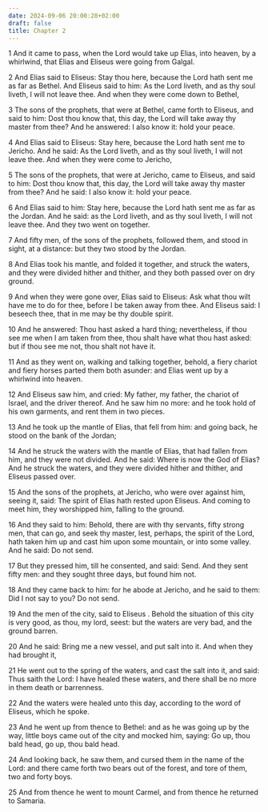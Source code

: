 ```yaml
---
date: 2024-09-06 20:00:28+02:00
draft: false
title: Chapter 2
---
```




1 And it came to pass, when the Lord would take up Elias, into heaven, by a whirlwind, that Elias and Eliseus were going from Galgal.

2 And Elias said to Eliseus: Stay thou here, because the Lord hath sent me as far as Bethel. And Eliseus said to him: As the Lord liveth, and as thy soul liveth, I will not leave thee. And when they were come down to Bethel,

3 The sons of the prophets, that were at Bethel, came forth to Eliseus, and said to him: Dost thou know that, this day, the Lord will take away thy master from thee? And he answered: I also know it: hold your peace.

4 And Elias said to Eliseus: Stay here, because the Lord hath sent me to Jericho. And he said: As the Lord liveth, and as thy soul liveth, I will not leave thee. And when they were come to Jericho,

5 The sons of the prophets, that were at Jericho, came to Eliseus, and said to him: Dost thou know that, this day, the Lord will take away thy master from thee? And he said: I also know it: hold your peace.

6 And Elias said to him: Stay here, because the Lord hath sent me as far as the Jordan. And he said: as the Lord liveth, and as thy soul liveth, I will not leave thee. And they two went on together.

7 And fifty men, of the sons of the prophets, followed them, and stood in sight, at a distance: but they two stood by the Jordan.

8 And Elias took his mantle, and folded it together, and struck the waters, and they were divided hither and thither, and they both passed over on dry ground.

9 And when they were gone over, Elias said to Eliseus: Ask what thou wilt have me to do for thee, before I be taken away from thee. And Eliseus said: I beseech thee, that in me may be thy double spirit.

10 And he answered: Thou hast asked a hard thing; nevertheless, if thou see me when I am taken from thee, thou shalt have what thou hast asked: but if thou see me not, thou shalt not have it.

11 And as they went on, walking and talking together, behold, a fiery chariot and fiery horses parted them both asunder: and Elias went up by a whirlwind into heaven.

12 And Eliseus saw him, and cried: My father, my father, the chariot of Israel, and the driver thereof. And he saw him no more: and he took hold of his own garments, and rent them in two pieces.

13 And he took up the mantle of Elias, that fell from him: and going back, he stood on the bank of the Jordan;

14 And he struck the waters with the mantle of Elias, that had fallen from him, and they were not divided. And he said: Where is now the God of Elias? And he struck the waters, and they were divided hither and thither, and Eliseus passed over.

15 And the sons of the prophets, at Jericho, who were over against him, seeing it, said: The spirit of Elias hath rested upon Eliseus. And coming to meet him, they worshipped him, falling to the ground.

16 And they said to him: Behold, there are with thy servants, fifty strong men, that can go, and seek thy master, lest, perhaps, the spirit of the Lord, hath taken him up and cast him upon some mountain, or into some valley. And he said: Do not send.

17 But they pressed him, till he consented, and said: Send. And they sent fifty men: and they sought three days, but found him not.

18 And they came back to him: for he abode at Jericho, and he said to them: Did I not say to you? Do not send.

19 And the men of the city, said to Eliseus . Behold the situation of this city is very good, as thou, my lord, seest: but the waters are very bad, and the ground barren.

20 And he said: Bring me a new vessel, and put salt into it. And when they had brought it,

21 He went out to the spring of the waters, and cast the salt into it, and said: Thus saith the Lord: I have healed these waters, and there shall be no more in them death or barrenness.

22 And the waters were healed unto this day, according to the word of Eliseus, which he spoke.

23 And he went up from thence to Bethel: and as he was going up by the way, little boys came out of the city and mocked him, saying: Go up, thou bald head, go up, thou bald head.

24 And looking back, he saw them, and cursed them in the name of the Lord: and there came forth two bears out of the forest, and tore of them, two and forty boys.

25 And from thence he went to mount Carmel, and from thence he returned to Samaria.

